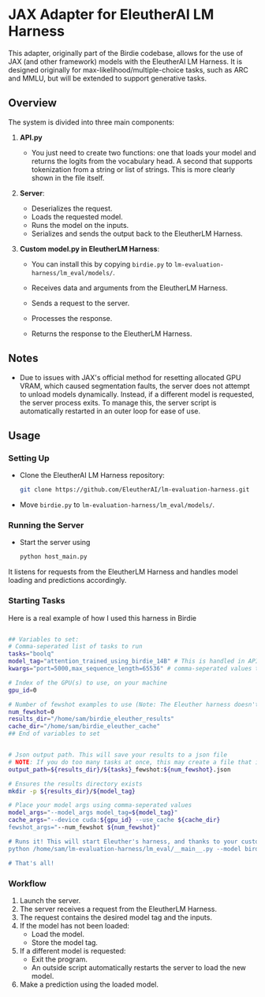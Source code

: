 # JAX Adapter for EleutherAI LM Harness

This adapter, originally part of the Birdie codebase, allows for the use of JAX (and other framework) models with the EleutherAI LM Harness. It is designed originally for max-likelihood/multiple-choice tasks, such as ARC and MMLU, but will be extended to support generative tasks.

## Overview

The system is divided into three main components:

1. **API.py**
   - You just need to create two functions: one that loads your model and returns the logits from the vocabulary head. A second that supports tokenization from a string or list of strings. This is more clearly shown in the file itself.
1. **Server**:
    - Deserializes the request.
    - Loads the requested model.
    - Runs the model on the inputs.
    - Serializes and sends the output back to the EleutherLM Harness.

2. **Custom model.py in EleutherLM Harness**:
   - You can install this by copying `birdie.py` to `lm-evaluation-harness/lm_eval/models/`.

    - Receives data and arguments from the EleutherLM Harness.
    - Sends a request to the server.
    - Processes the response.
    - Returns the response to the EleutherLM Harness.

## Notes

- Due to issues with JAX's official method for resetting allocated GPU VRAM, which caused segmentation faults, the server does not attempt to unload models dynamically. Instead, if a different model is requested, the server process exits. To manage this, the server script is automatically restarted in an outer loop for ease of use.

## Usage

### Setting Up

- Clone the EleutherAI LM Harness repository:
  ```bash
  git clone https://github.com/EleutherAI/lm-evaluation-harness.git
  ```
- Move `birdie.py` to `lm-evaluation-harness/lm_eval/models/`.

### Running the Server

- Start the server using
  ```bash
  python host_main.py
  ```
It listens for requests from the EleutherLM Harness and handles model loading and predictions accordingly.

### Starting Tasks
Here is a real example of how I used this harness in Birdie
```bash

## Variables to set:
# Comma-seperated list of tasks to run
tasks="boolq"
model_tag="attention_trained_using_birdie_14B" # This is handled in API.py, which you must update.
kwargs="port=5000,max_sequence_length=65536" # comma-seperated values that you can pass in. These will make it all the way to load_model() and load_tokenizer() in API.py!

# Index of the GPU(s) to use, on your machine
gpu_id=0

# Number of fewshot examples to use (Note: The Eleuther harness doesn't support this for all tasks, and may not tell you that few shot examples weren't added...)
num_fewshot=0
results_dir="/home/sam/birdie_eleuther_results"
cache_dir="/home/sam/birdie_eleuther_cache"
## End of variables to set


# Json output path. This will save your results to a json file
# NOTE: If you do too many tasks at once, this may create a file that is too long for your OS!
output_path=${results_dir}/${tasks}_fewshot:${num_fewshot}.json

# Ensures the results directory exists
mkdir -p ${results_dir}/${model_tag}

# Place your model args using comma-seperated values
model_args="--model_args model_tag=${model_tag}" 
cache_args="--device cuda:${gpu_id} --use_cache ${cache_dir} 
fewshot_args="--num_fewshot ${num_fewshot}"

# Runs it! This will start Eleuther's harness, and thanks to your custom model, the requests will be forwarded to our server running in host_main.py, which will load the model, tokenize the inputs, and return the final losses to the harness.
python /home/sam/lm-evaluation-harness/lm_eval/__main__.py --model birdie ${model_args} ${fewshot_args} --tasks ${tasks}  --output_path ${output_args} ${cache_args}

# That's all!
```


### Workflow

1. Launch the server.
2. The server receives a request from the EleutherLM Harness.
3. The request contains the desired model tag and the inputs.
4. If the model has not been loaded:
    - Load the model.
    - Store the model tag.
5. If a different model is requested:
    - Exit the program.
    - An outside script automatically restarts the server to load the new model.
6. Make a prediction using the loaded model.
